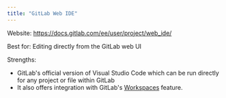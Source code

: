 ```yaml
---
title: "GitLab Web IDE"
---
```


Website: <https://docs.gitlab.com/ee/user/project/web_ide/>

Best for: Editing directly from the GitLab web UI

Strengths:

- GitLab's official version of Visual Studio Code which can be run directly for any project or file within GitLab
- It also offers integration with GitLab's [Workspaces](https://docs.gitlab.com/ee/user/project/remote_development/) feature.
